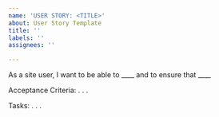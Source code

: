 ```yaml
---
name: 'USER STORY: <TITLE>'
about: User Story Template
title: ''
labels: ''
assignees: ''

---
```


As a site user, I want to be able to ____ and to ensure that ____

Acceptance Criteria:
.
.
.

Tasks:
.
.
.
